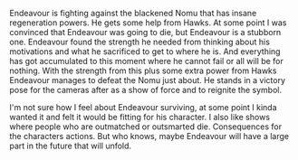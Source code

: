 Endeavour is fighting against the blackened Nomu that has insane regeneration powers. He gets some help from Hawks. At some point I was convinced that Endeavour was going to die, but Endeavour is a stubborn one. Endeavour found the strength he needed from thinking about his motivations and what he sacrificed to get to where he is. And everything has got accumulated to this moment where he cannot fail or all will be for nothing. With the strength from this plus some extra power from Hawks Endeavour manages to defeat the Nomu just about. He stands in a victory pose for the cameras after as a show of force and to reignite the symbol.

I'm not sure how I feel about Endeavour surviving, at some point I kinda wanted it and felt it would be fitting for his character. I also like shows where people who are outmatched or outsmarted die. Consequences for the characters actions. But who knows, maybe Endeavour will have a large part in the future that will unfold.
